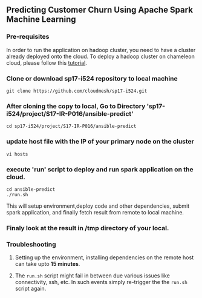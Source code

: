 ## Predicting Customer Churn Using Apache Spark Machine Learning

### Pre-requisites
In order to run the application on hadoop cluster, you need to have a cluster already deployed onto the cloud. To deploy a hadoop cluster on chameleon cloud, please follow this [tutorial](https://cloudmesh.github.io/classes/lesson/devops/hadoop.html).

### Clone or download sp17-i524 repository to local machine
```
git clone https://github.com/cloudmesh/sp17-i524.git

 ```
 ### After cloning the copy to local, Go to Directory 'sp17-i524/project/S17-IR-P016/ansible-predict'
 ```
 cd sp17-i524/project/S17-IR-P016/ansible-predict
```

### update host file with the IP of your primary node on the cluster
```
vi hosts
```

### execute 'run' script to deploy and run spark application on the cloud.
```
cd ansible-predict
./run.sh
```
This will setup environment,deploy code and other dependencies, submit spark application, and finally fetch result from remote to local machine.

### Finaly look at the result in /tmp directory of your local.

### Troubleshooting
 1. Setting up the environment, installing dependencies on the remote host can take upto **15 minutes**.
 
 2. The ```run.sh``` script might fail in between due various issues like connectivity, ssh, etc. In such events simply re-trigger   the the ```run.sh``` script again.

